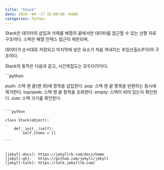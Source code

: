 ```yaml
---
title: "Stack"
date: 2020--09--17 15:00:00 -0400
categories: Python
---
```

Stack은 데이터의 삽입과 삭제를 배열의 끝에서만 데이터를 접근할 수 있는 선형 자료구조이다. 스택은 배열 인덱스 접근이 제한되며, 

데이터가 순서대로 저장되고 마지막에 넣은 요소가 처음 꺼내지는 후입선출(LIFO)의 구조이다.

Stack의 동작은 다음과 같고, 시간복잡도는 모두O(1)이다.

​```python

 push: 스택 맨 끝(맨 위)에 항목을 삽입한다.
 pop: 스택 맨 끝 항목을 반환하는 동시에 제거한다.
 top/peek: 스택 맨 끝 항목을 조회한다.
 empty: 스택이 비어 있는지 확인한다.
 size: 스택 크기를 확인한다.

```

​```python

class Stack(object):
.
    def__init__(self):
        self.items = []

​```


[jekyll-docs]: https://jekyllrb.com/docs/home
[jekyll-gh]:   https://github.com/jekyll/jekyll
[jekyll-talk]: https://talk.jekyllrb.com/